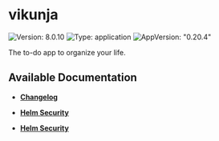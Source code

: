 # vikunja

![Version: 8.0.10](https://img.shields.io/badge/Version-8.0.10-informational?style=flat-square) ![Type: application](https://img.shields.io/badge/Type-application-informational?style=flat-square) ![AppVersion: "0.20.4"](https://img.shields.io/badge/AppVersion-"0.20.4"-informational?style=flat-square)

The to-do app to organize your life.

## Available Documentation

- [**Changelog**](CHANGELOG)

- [**Helm Security**](container-security)

- [**Helm Security**](helm-security)

